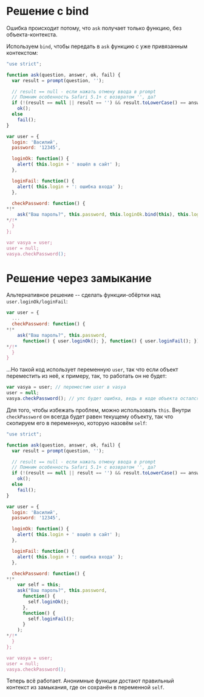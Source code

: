 # Решение с bind

Ошибка происходит потому, что `ask` получает только функцию, без объекта-контекста.

Используем `bind`, чтобы передать в `ask` функцию с уже привязанным контекстом:

```js run
"use strict";

function ask(question, answer, ok, fail) {
  var result = prompt(question, '');

  // result == null - если нажать отмену ввода в prompt
  // Помним особенность Safari 5.1+ с возвратом '', да?
  if (!(result == null || result == '') && result.toLowerCase() == answer.toLowerCase())
    ok();
  else
    fail();
}

var user = {
  login: 'Василий',
  password: '12345',

  loginOk: function() {
    alert( this.login + ' вошёл в сайт' );
  },

  loginFail: function() {
    alert( this.login + ': ошибка входа' );
  },

  checkPassword: function() {
*!*
    ask("Ваш пароль?", this.password, this.loginOk.bind(this), this.loginFail.bind(this));
*/!*
  }
};

var vasya = user;
user = null;
vasya.checkPassword();
```

# Решение через замыкание

Альтернативное решение -- сделать функции-обёртки над `user.loginOk/loginFail`:

```js no-beautify
var user = {
  ...
  checkPassword: function() {
*!*
    ask("Ваш пароль?", this.password,
      function() { user.loginOk(); }, function() { user.loginFail(); });
*/!*
  }
}
```

...Но такой код использует переменную `user`, так что если объект переместить из неё, к примеру, так, то работать он не будет:

```js
var vasya = user; // переместим user в vasya
user = null;
vasya.checkPassword(); // упс будет ошибка, ведь в коде объекта остался user
```

Для того, чтобы избежать проблем, можно использовать `this`. Внутри `checkPassword` он всегда будет равен текущему объекту, так что скопируем его в переменную, которую назовём `self`:

```js run
"use strict";

function ask(question, answer, ok, fail) {
  var result = prompt(question, '');

  // result == null - если нажать отмену ввода в prompt
  // Помним особенность Safari 5.1+ с возвратом '', да?
  if (!(result == null || result == '') && result.toLowerCase() == answer.toLowerCase())
    ok();
  else
    fail();
}

var user = {
  login: 'Василий',
  password: '12345',

  loginOk: function() {
    alert( this.login + ' вошёл в сайт' );
  },

  loginFail: function() {
    alert( this.login + ': ошибка входа' );
  },

  checkPassword: function() {
*!*
    var self = this;
    ask("Ваш пароль?", this.password,
      function() {
        self.loginOk();
      },
      function() {
        self.loginFail();
      }
    );
*/!*
  }
};

var vasya = user;
user = null;
vasya.checkPassword();
```

Теперь всё работает. Анонимные функции достают правильный контекст из замыкания, где он сохранён в переменной `self`.